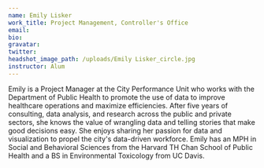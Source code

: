 ```yaml
---
name: Emily Lisker
work_title: Project Management, Controller's Office
email:
bio:
gravatar:
twitter:
headshot_image_path: /uploads/Emily Lisker_circle.jpg
instructor: Alum
---
```

Emily is a Project Manager at the City Performance Unit who works with the Department of Public Health to promote the use of data to improve healthcare operations and maximize efficiencies. After five years of consulting, data analysis, and research across the public and private sectors, she knows the value of wrangling data and telling stories that make good decisions easy. She enjoys sharing her passion for data and visualization to propel the city's data-driven workforce. Emily has an MPH in Social and Behavioral Sciences from the Harvard TH Chan School of Public Health and a BS in Environmental Toxicology from UC Davis.&nbsp;